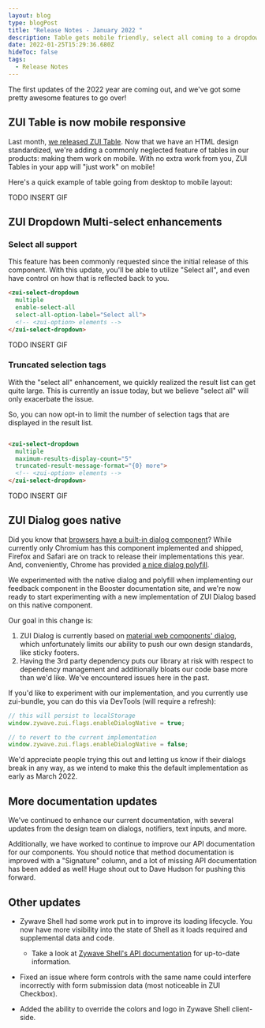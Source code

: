 ```yaml
---
layout: blog
type: blogPost
title: "Release Notes - January 2022 "
description: Table gets mobile friendly, select all coming to a dropdown near you, and more!
date: 2022-01-25T15:29:36.680Z
hideToc: false
tags:
  - Release Notes
---
```

The first updates of the 2022 year are coming out, and we've got some pretty awesome features to go over!

## ZUI Table is now mobile responsive

Last month, [we released ZUI Table](/blog/posts/2021-12-09-introducing-the-table-web-component/). Now that we have an HTML design standardized, we're adding a commonly neglected feature of tables in our products: making them work on mobile. With no extra work from you, ZUI Tables in your app will "just work" on mobile!

Here's a quick example of table going from desktop to mobile layout:

TODO INSERT GIF

## ZUI Dropdown Multi-select enhancements

### Select all support

This feature has been commonly requested since the initial release of this component. With this update, you'll be able to utilize "Select all", and even have control on how that is reflected back to you.

```html
<zui-select-dropdown 
  multiple 
  enable-select-all 
  select-all-option-label="Select all">
  <!-- <zui-option> elements -->
</zui-select-dropdown>
```

TODO INSERT GIF

### Truncated selection tags

With the "select all" enhancement, we quickly realized the result list can get quite large. This is currently an issue today, but we believe "select all" will only exacerbate the issue.

So, you can now opt-in to limit the number of selection tags that are displayed in the result list.

```html

<zui-select-dropdown 
  multiple
  maximum-results-display-count="5" 
  truncated-result-message-format="{0} more">
  <!-- <zui-option> elements -->
</zui-select-dropdown>

```

TODO INSERT GIF

## ZUI Dialog goes native

Did you know that [browsers have a built-in dialog component](https://developer.mozilla.org/en-US/docs/Web/HTML/Element/dialog)? While currently only Chromium has this component implemented and shipped, Firefox and Safari are on track to release their implementations this year. And, conveniently, Chrome has provided [a nice dialog polyfill](https://github.com/GoogleChrome/dialog-polyfill).

We experimented with the native dialog and polyfill when implementing our feedback component in the Booster documentation site, and we're now ready to start experimenting with a new implementation of ZUI Dialog based on this native component.

Our goal in this change is:

1. ZUI Dialog is currently based on [material web components' dialog](https://github.com/material-components/material-web/tree/master/packages/dialog), which unfortunately limits our ability to push our own design standards, like sticky footers.
2. Having the 3rd party dependency puts our library at risk with respect to dependency management and additionally bloats our code base more than we'd like. We've encountered issues here in the past.

If you'd like to experiment with our implementation, and you currently use zui-bundle, you can do this via DevTools (will require a refresh):

```javascript
// this will persist to localStorage
window.zywave.zui.flags.enableDialogNative = true;

// to revert to the current implementation
window.zywave.zui.flags.enableDialogNative = false;
```

We'd appreciate people trying this out and letting us know if their dialogs break in any way, as we intend to make this the default implementation as early as March 2022.

## More documentation updates

We've continued to enhance our current documentation, with several updates from the design team on dialogs, notifiers, text inputs, and more.

Additionally, we have worked to continue to improve our API documentation for our components. You should notice that method documentation is improved with a "Signature" column, and a lot of missing API documentation has been added as well! Huge shout out to Dave Hudson for pushing this forward.

## Other updates

* Zywave Shell had some work put in to improve its loading lifecycle. You now have more visibility into the state of Shell as it loads required and supplemental data and code.

  * Take a look at [Zywave Shell's API documentation](https://booster.zywave.dev/application-framework/components/shell/?tab=api) for up-to-date information.
* Fixed an issue where form controls with the same name could interfere incorrectly with form submission data (most noticeable in ZUI Checkbox).
* Added the ability to override the colors and logo in Zywave Shell client-side.